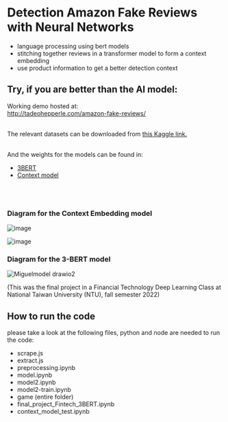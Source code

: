 # Detection Amazon Fake Reviews with Neural Networks

- language processing using bert models
- stitching together reviews in a transformer model to form a context embedding
- use product information to get a better detection context

## Try, if you are better than the AI model:

Working demo hosted at: <br>
http://tadeohepperle.com/amazon-fake-reviews/
<br>
<br>

The relevant datasets can be downloaded from [this Kaggle link.](https://www.kaggle.com/datasets/sofiazowormazabal/amazon-fake-reviews-scrapped)

<br>
And the weights for the models can be found in:

- [3BERT](https://www.kaggle.com/datasets/sofiazowormazabal/miguelw)
- [Context model](https://www.kaggle.com/datasets/sofiazowormazabal/context-model-weights)

<br>
<br>

### Diagram for the Context Embedding model

![image](https://user-images.githubusercontent.com/7980453/208419903-d9dcbef2-38be-4bd6-a263-fed5c5611446.png)

![image](https://user-images.githubusercontent.com/7980453/208419966-76349c6b-ff34-41ed-b5d2-2c89e30c1011.png)


### Diagram for the 3-BERT model


![Miguelmodel drawio2](https://user-images.githubusercontent.com/7980453/208420039-75d3d3c3-1c7a-4a09-a9f0-c69ec4c242c1.png)

(This was the final project in a Financial Technology Deep Learning Class at National Taiwan University (NTU), fall semester 2022)

## How to run the code

please take a look at the following files, python and node are needed to run the code:
- scrape.js
- extract.js
- preprocessing.ipynb
- model.ipynb
- model2.ipynb
- model2-train.ipynb
- game (entire folder)
- final_project_Fintech_3BERT.ipynb
- context_model_test.ipynb
